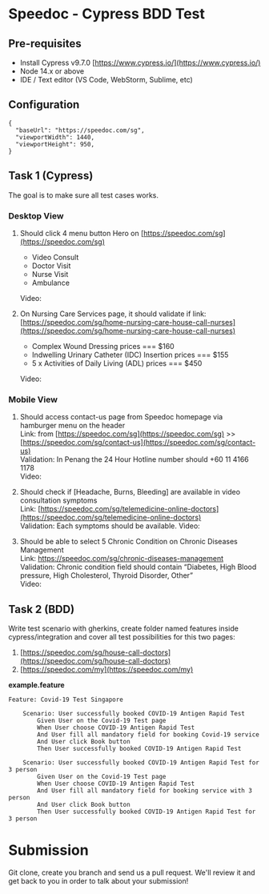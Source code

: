 # Speedoc - Cypress BDD Test

## Pre-requisites

- Install Cypress v9.7.0 [https://www.cypress.io/](https://www.cypress.io/)
- Node 14.x or above
- IDE / Text editor (VS Code, WebStorm, Sublime, etc)

## Configuration
```
{
  "baseUrl": "https://speedoc.com/sg",
  "viewportWidth": 1440,
  "viewportHeight": 950,
}
```

## Task 1 (Cypress)

The goal is to make sure all test cases works.

### Desktop View

1. Should click 4 menu button Hero on  [https://speedoc.com/sg](https://speedoc.com/sg)
    - Video Consult
    - Doctor Visit
    - Nurse Visit
    - Ambulance
    
    Video: 

2. On Nursing Care Services page, it should validate if
link: [https://speedoc.com/sg/home-nursing-care-house-call-nurses](https://speedoc.com/sg/home-nursing-care-house-call-nurses)
    - Complex Wound Dressing prices === $160
    - Indwelling Urinary Catheter (IDC) Insertion prices === $155
    - 5 x Activities of Daily Living (ADL) prices === $450
    
    Video:

### Mobile View

1. Should access contact-us page from Speedoc homepage via hamburger menu on the header <br>
Link: from [https://speedoc.com/sg](https://speedoc.com/sg) >> [https://speedoc.com/sg/contact-us](https://speedoc.com/sg/contact-us) <br>
Validation: In Penang the 24 Hour Hotline number should +60 11 4166 1178<br>
Video:

2. Should check if [Headache, Burns, Bleeding] are available in video consultation symptoms<br>
Link: [https://speedoc.com/sg/telemedicine-online-doctors](https://speedoc.com/sg/telemedicine-online-doctors)<br>
Validation: Each symptoms should be available.
Video: 


3. Should be able to select 5 Chronic Condition on Chronic Diseases Management<br>
Link: https://speedoc.com/sg/chronic-diseases-management<br>
Validation: Chronic condition field should contain “Diabetes, High Blood pressure, High Cholesterol, Thyroid Disorder, Other”<br>
Video: 

## Task 2 (BDD)

Write test scenario with gherkins, create folder named features inside cypress/integration and cover all test possibilities for this two pages:

1. [https://speedoc.com/sg/house-call-doctors](https://speedoc.com/sg/house-call-doctors)
2. [https://speedoc.com/my](https://speedoc.com/my)<br>


**example.feature**
```
Feature: Covid-19 Test Singapore

    Scenario: User successfully booked COVID-19 Antigen Rapid Test
        Given User on the Covid-19 Test page
        When User choose COVID-19 Antigen Rapid Test
        And User fill all mandatory field for booking Covid-19 service
        And User click Book button
        Then User successfully booked COVID-19 Antigen Rapid Test

    Scenario: User successfully booked COVID-19 Antigen Rapid Test for 3 person
        Given User on the Covid-19 Test page
        When User choose COVID-19 Antigen Rapid Test
        And User fill all mandatory field for booking service with 3 person
        And User click Book button
        Then User successfully booked COVID-19 Antigen Rapid Test for 3 person
```

# Submission

Git clone, create you branch and send us a pull request. We'll review it and get back to you in order to talk about your submission!
